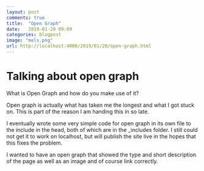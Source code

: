 ```yaml
---
layout: post
comments: true
title:  "Open Graph"
date:   2019-01-20 09:09
categories: blogpost
image: "mels.png"
url: http://localhost:4000/2019/01/20/open-graph.html
---
```


# Talking about open graph
 

What is Open Graph and how do you make use of it?

Open graph is actually what has taken me the longest and what I got stuck on. This is part of the reason I am handing this in so late. 

I eventually wrote some very simple code for open graph in its own file to the include in the head, both of which are in the _includes folder. I still could not get it to work on localhost, but will publish the site live in the hopes that this fixes the problem.

I wanted to have an open graph that showed the type and short description of the page as well as an image and of course link correctly.


